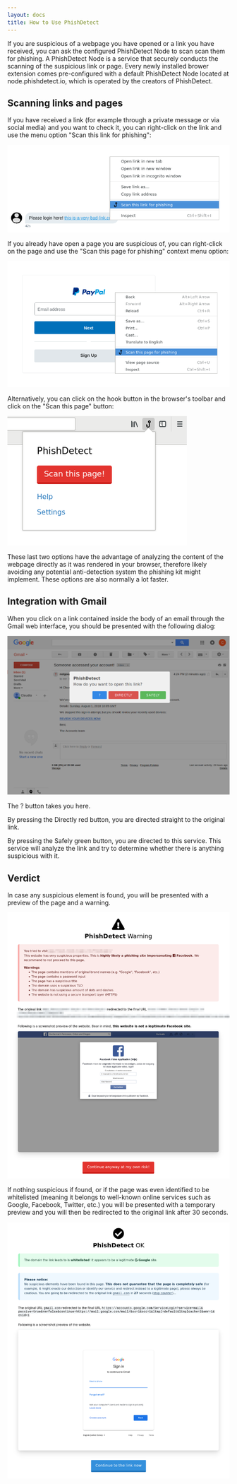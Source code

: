 ```yaml
---
layout: docs
title: How to Use PhishDetect
---
```


If you are suspicious of a webpage you have opened or a link you have received, you can ask the configured PhishDetect Node to scan scan them for phishing. A PhishDetect Node is a service that securely conducts the scanning of the suspicious link or page. Every newly installed brower extension comes pre-configured with a default PhishDetect Node located at node.phishdetect.io, which is operated by the creators of PhishDetect.

## Scanning links and pages

If you have received a link (for example through a private message or via social media) and you want to check it, you can right-click on the link and use the menu option "Scan this link for phishing":

![](scan_link.png)

If you already have open a page you are suspicious of, you can right-click on the page and use the "Scan this page for phishing" context menu option:

![](scan_page.png)

Alternatively, you can click on the hook button in the browser's toolbar and click on the "Scan this page" button:

![](popup.png)

These last two options have the advantage of analyzing the content of the webpage directly as it was rendered in your browser, therefore likely avoiding any potential anti-detection system the phishing kit might implement. These options are also normally a lot faster.

## Integration with Gmail

When you click on a link contained inside the body of an email through the Gmail web interface, you should be presented with the following dialog:

<img src="gmail.png" class="lg:w-3/5" />

The <span class="text-blue font-bold">?</span> button takes you here.

By pressing the <span class="text-red font-bold">Directly</span> red button, you are directed straight to the original link.

By pressing the <span class="text-green font-bold">Safely</span> green button, you are directed to this service. This service will analyze the link and try to determine whether there is anything suspicious with it.

## Verdict

In case any suspicious element is found, you will be presented with a preview of the page and a warning.

<img src="warning.png" class="lg:w-3/5" />

If nothing suspicious if found, or if the page was even identified to be whitelisted (meaning it belongs to well-known online services such as Google, Facebook, Twitter, etc.) you will be presented with a temporary preview and you will then be redirected to the original link after 30 seconds.

<img src="redirect.png" class="lg:w-3/5" />
